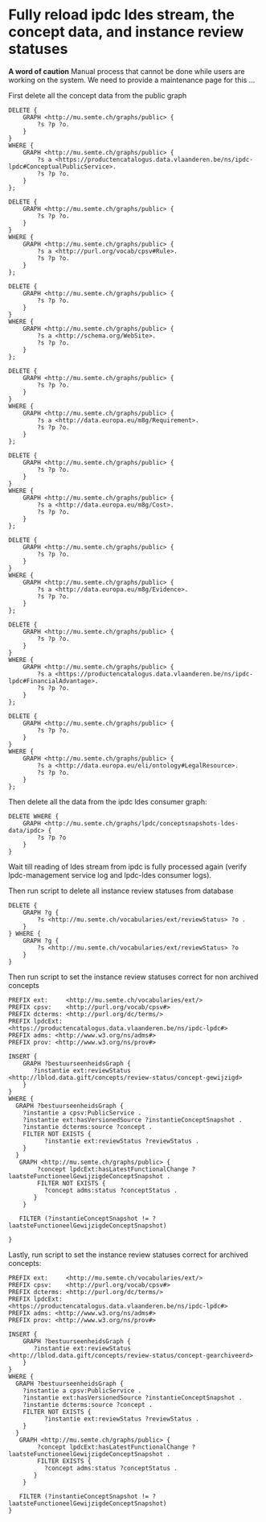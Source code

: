 # Fully reload ipdc ldes stream, the concept data, and instance review statuses

**A word of caution**
Manual process that cannot be done while users are working on the system. We need to provide a maintenance page for this ...

First delete all the concept data from the public graph
```
DELETE {
    GRAPH <http://mu.semte.ch/graphs/public> {
        ?s ?p ?o.
    }
}
WHERE {
    GRAPH <http://mu.semte.ch/graphs/public> {
        ?s a <https://productencatalogus.data.vlaanderen.be/ns/ipdc-lpdc#ConceptualPublicService>.
        ?s ?p ?o.
    }
};

DELETE {
    GRAPH <http://mu.semte.ch/graphs/public> {
        ?s ?p ?o.
    }
}
WHERE {
    GRAPH <http://mu.semte.ch/graphs/public> {
        ?s a <http://purl.org/vocab/cpsv#Rule>.
        ?s ?p ?o.
    }
};

DELETE {
    GRAPH <http://mu.semte.ch/graphs/public> {
        ?s ?p ?o.
    }
}
WHERE {
    GRAPH <http://mu.semte.ch/graphs/public> {
        ?s a <http://schema.org/WebSite>.
        ?s ?p ?o.
    }
};

DELETE {
    GRAPH <http://mu.semte.ch/graphs/public> {
        ?s ?p ?o.
    }
}
WHERE {
    GRAPH <http://mu.semte.ch/graphs/public> {
        ?s a <http://data.europa.eu/m8g/Requirement>.
        ?s ?p ?o.
    }
};

DELETE {
    GRAPH <http://mu.semte.ch/graphs/public> {
        ?s ?p ?o.
    }
}
WHERE {
    GRAPH <http://mu.semte.ch/graphs/public> {
        ?s a <http://data.europa.eu/m8g/Cost>.
        ?s ?p ?o.
    }
};

DELETE {
    GRAPH <http://mu.semte.ch/graphs/public> {
        ?s ?p ?o.
    }
}
WHERE {
    GRAPH <http://mu.semte.ch/graphs/public> {
        ?s a <http://data.europa.eu/m8g/Evidence>.
        ?s ?p ?o.
    }
};

DELETE {
    GRAPH <http://mu.semte.ch/graphs/public> {
        ?s ?p ?o.
    }
}
WHERE {
    GRAPH <http://mu.semte.ch/graphs/public> {
        ?s a <https://productencatalogus.data.vlaanderen.be/ns/ipdc-lpdc#FinancialAdvantage>.
        ?s ?p ?o.
    }
};

DELETE {
    GRAPH <http://mu.semte.ch/graphs/public> {
        ?s ?p ?o.
    }
}
WHERE {
    GRAPH <http://mu.semte.ch/graphs/public> {
        ?s a <http://data.europa.eu/eli/ontology#LegalResource>.
        ?s ?p ?o.
    }
};
```

Then delete all the data from the ipdc ldes consumer graph:
```
DELETE WHERE {
    GRAPH <http://mu.semte.ch/graphs/lpdc/conceptsnapshots-ldes-data/ipdc> {
        ?s ?p ?o
    }
}
```

Wait till reading of ldes stream from ipdc is fully processed again (verify lpdc-management service log and lpdc-ldes consumer logs).

Then run script to delete all instance review statuses from database
```
DELETE {
    GRAPH ?g {
        ?s <http://mu.semte.ch/vocabularies/ext/reviewStatus> ?o .
    }
} WHERE {
    GRAPH ?g {
        ?s <http://mu.semte.ch/vocabularies/ext/reviewStatus> ?o
    }
}
```

Then run script to set the instance review statuses correct for non archived concepts
```
PREFIX ext:     <http://mu.semte.ch/vocabularies/ext/>
PREFIX cpsv:    <http://purl.org/vocab/cpsv#>
PREFIX dcterms: <http://purl.org/dc/terms/>
PREFIX lpdcExt: <https://productencatalogus.data.vlaanderen.be/ns/ipdc-lpdc#>
PREFIX adms: <http://www.w3.org/ns/adms#>
PREFIX prov: <http://www.w3.org/ns/prov#>

INSERT {
    GRAPH ?bestuurseenheidsGraph {
       ?instantie ext:reviewStatus <http://lblod.data.gift/concepts/review-status/concept-gewijzigd>
    }
}
WHERE {
  GRAPH ?bestuurseenheidsGraph {
    ?instantie a cpsv:PublicService .
    ?instantie ext:hasVersionedSource ?instantieConceptSnapshot .
    ?instantie dcterms:source ?concept .
    FILTER NOT EXISTS {
          ?instantie ext:reviewStatus ?reviewStatus . 
    }
  }
   GRAPH <http://mu.semte.ch/graphs/public> {
        ?concept lpdcExt:hasLatestFunctionalChange ?laatsteFunctioneelGewijzigdeConceptSnapshot .
        FILTER NOT EXISTS {
          ?concept adms:status ?conceptStatus . 
       }
    }

   FILTER (?instantieConceptSnapshot != ?laatsteFunctioneelGewijzigdeConceptSnapshot)
 
}

```

Lastly, run script to set the instance review statuses correct for archived concepts:
```
PREFIX ext:     <http://mu.semte.ch/vocabularies/ext/>
PREFIX cpsv:    <http://purl.org/vocab/cpsv#>
PREFIX dcterms: <http://purl.org/dc/terms/>
PREFIX lpdcExt: <https://productencatalogus.data.vlaanderen.be/ns/ipdc-lpdc#>
PREFIX adms: <http://www.w3.org/ns/adms#>
PREFIX prov: <http://www.w3.org/ns/prov#>

INSERT {
    GRAPH ?bestuurseenheidsGraph {
       ?instantie ext:reviewStatus <http://lblod.data.gift/concepts/review-status/concept-gearchiveerd>
    }
}
WHERE {
  GRAPH ?bestuurseenheidsGraph {
    ?instantie a cpsv:PublicService .
    ?instantie ext:hasVersionedSource ?instantieConceptSnapshot .
    ?instantie dcterms:source ?concept .
    FILTER NOT EXISTS {
          ?instantie ext:reviewStatus ?reviewStatus . 
    }
  }
   GRAPH <http://mu.semte.ch/graphs/public> {
        ?concept lpdcExt:hasLatestFunctionalChange ?laatsteFunctioneelGewijzigdeConceptSnapshot .
        FILTER EXISTS {
          ?concept adms:status ?conceptStatus . 
       }
    }

   FILTER (?instantieConceptSnapshot != ?laatsteFunctioneelGewijzigdeConceptSnapshot)
}

```